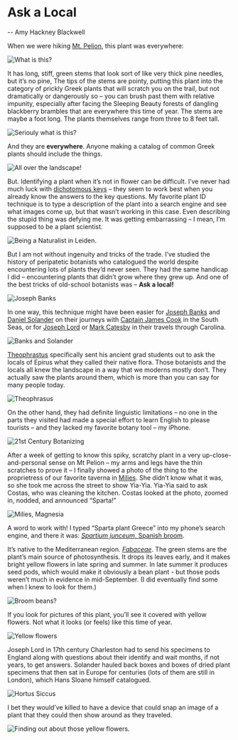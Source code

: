 # Ask a Local

-- Amy Hackney Blackwell

When we were hiking [Mt. Pelion](https://en.wikipedia.org/wiki/Pelion), this plant was everywhere:

![What is this?](images/broom_1.jpg)

It has long, stiff, green stems that look sort of like very thick pine needles, but it’s no pine, The tips of the stems are pointy, putting this plant into the category of prickly Greek plants that will scratch you on the trail, but not dramatically or dangerously so – you can brush past them with relative impunity, especially after facing the Sleeping Beauty forests of dangling blackberry brambles that are everywhere this time of year. The stems are maybe a foot long. The plants themselves range from three to 8 feet tall.

![Seriouly what is this?](images/broom_2.jpg)

And they are **everywhere**. Anyone making a catalog of common Greek plants should include the things.

![All over the landscape!](images/broom_landscape.jpg)

But. Identifying a plant when it’s not in flower can be difficult. I’ve never had much luck with [dichotomous keys](https://en.wikipedia.org/wiki/Single-access_key) – they seem to work best when you already know the answers to the key questions. My favorite plant ID technique is to type a description of the plant into a search engine and see what images come up, but that wasn’t working in this case. Even describing the stupid thing was defying me. It was getting embarrassing – I mean, I’m supposed to be a plant scientist.

![Being a Naturalist in Leiden.](images/amy_naturalist.JPG)

But I am not without ingenuity and tricks of the trade. I’ve studied the history of peripatetic botanists who catalogued the world despite encountering lots of plants they’d never seen. They had the same handicap I did – encountering plants that didn’t grow where they grew up. And one of the best tricks of old-school botanists was – **Ask a local!**

![Joseph Banks](images/101_JBanks_Header2-2000x1708.jpg)

In one way, this technique might have been easier for [Joseph Banks](https://en.wikipedia.org/wiki/Joseph_Banks) and [Daniel Solander](https://en.wikipedia.org/wiki/Daniel_Solander) on their journeys with [Captain James Cook](https://en.wikipedia.org/wiki/James_Cook) in the South Seas, or for [Joseph Lord](https://en.wikipedia.org/wiki/Joseph_Lord) or [Mark Catesby](https://en.wikipedia.org/wiki/Mark_Catesby) in their travels through Carolina. 

![Banks and Solander](images/Joseph-Banks-and-Daniel-Solander.jpg)

[Theophrastus](https://en.wikipedia.org/wiki/Theophrastus) specifically sent his ancient grad students out to ask the locals of Epirus what they called their native flora. Those botanists and the locals all knew the landscape in a way that we moderns mostly don’t. They actually saw the plants around them, which is more than you can say for many people today. 

![Theophrasus](images/theophreasus_book.tif.jpg)

On the other hand, they had definite linguistic limitations – no one in the parts they visited had made a special effort to learn English to please tourists – and they lacked my favorite botany tool – my iPhone.

![21st Century Botanizing](images/amy_phone.jpg)

After a week of getting to know this spiky, scratchy plant in a very up-close-and-personal sense on Mt Pelion – my arms and legs have the thin scratches to prove it – I finally showed a photo of the thing to the proprietress of our favorite taverna in [Milies](https://en.wikipedia.org/wiki/Milies). She didn’t know what it was, so she took me across the street to show Yia-Yia. Yia-Yia said to ask Costas, who was cleaning the kitchen. Costas looked at the photo, zoomed in, nodded, and announced “Sparta!”

![Milies, Magnesia](images/milies.jpg)

A word to work with! I typed “Sparta plant Greece” into my phone’s search engine, and there it was: [*Spartium junceum*, Spanish broom](https://en.wikipedia.org/wiki/Spartium). 

It’s native to the Mediterranean region. [*Fabaceae*](https://en.wikipedia.org/wiki/Fabaceae). The green stems are the plant’s main source of photosynthesis. It drops its leaves early, and it makes bright yellow flowers in late spring and summer. In late summer it produces seed pods, which would make it obviously a bean plant - but those pods weren’t much in evidence in mid-September. (I did eventually find some when I knew to look for them.)

![Broom beans?](images/bean.jpg)

If you look for pictures of this plant, you’ll see it covered with yellow flowers. Not what it looks (or feels) like this time of year.

![Yellow flowers](images/Spartium_junceum_(habitus).jpg)

Joseph Lord in 17th century Charleston had to send his specimens to England along with questions about their identify and wait months, if not years, to get answers. Solander hauled back boxes and boxes of dried plant specimens that then sat in Europe for centuries (lots of them are still in London), which Hans Sloane himself catalogued. 

![Hortus Siccus](images/amy_hortus.jpg)

I bet they would’ve killed to have a device that could snap an image of a plant that they could then show around as they traveled. 

![Finding out about those yellow flowers.](images/iphone_naturalism.jpg)
